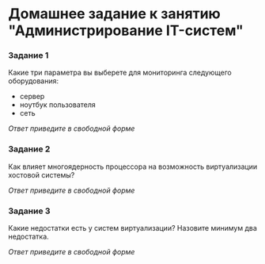 # Домашнее задание к занятию "Администрирование IT-систем"

### Задание 1

Какие три параметра вы выберете для мониторинга следующего оборудования:

- сервер
- ноутбук пользователя
- сеть

*Ответ приведите в свободной форме*
 

### Задание 2

Как влияет многоядерность процессора на возможность виртуализации хостовой системы?

*Ответ приведите в свободной форме*


### Задание 3

Какие недостатки есть у систем виртуализации? Назовите минимум два недостатка.

*Ответ приведите в свободной форме*
